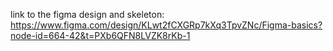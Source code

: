 link to the figma design and skeleton: https://www.figma.com/design/KLwt2fCXGRp7kXq3TpvZNc/Figma-basics?node-id=664-42&t=PXb6QFN8LVZK8rKb-1
